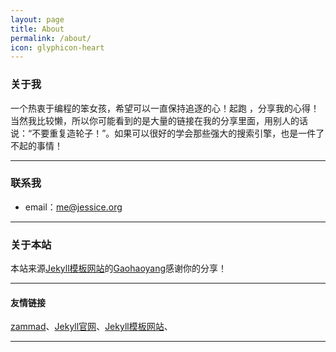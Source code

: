 ```yaml
---
layout: page
title: About
permalink: /about/
icon: glyphicon-heart
---
```


### 关于我

一个热衷于编程的笨女孩，希望可以一直保持追逐的心！起跑 ，分享我的心得！当然我比较懒，所以你可能看到的是大量的链接在我的分享里面，用别人的话说：“不要重复造轮子！”。如果可以很好的学会那些强大的搜索引擎，也是一件了不起的事情！

---

### 联系我

* email：me@jessice.org

---

### 关于本站   

本站来源[Jekyll模板网站](http://jekyllthemes.org/)的[Gaohaoyang](https://github.com/Gaohaoyang/gaohaoyang.github.io)感谢你的分享！  

---

#### 友情链接

[zammad](https://zammad.org.cn)、[Jekyll官网](http://jekyll.com.cn/)、[Jekyll模板网站](http://jekyllthemes.org/)、

---
